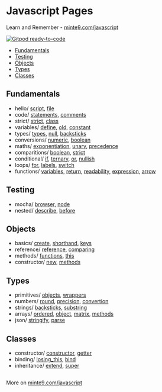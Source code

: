 # Javascript Pages

Learn and Remember - [minte9.com/javascript](https://www.minte9.com/javascript)

[![Gitpod ready-to-code](https://img.shields.io/badge/Gitpod-ready--to--code-blue?logo=gitpod)](https://gitpod.io/#https://github.com/minte9/javascript-pages)

- [Fundamentals](#fundamentals) 
- [Testing](#testing) 
- [Objects](#objects) 
- [Types](#types) 
- [Classes](#classes) 


## Fundamentals
  * hello/ [script](/main/fundamentals/hello_world/index.htm), [file](/main/fundamentals/hello_world/index2.htm)
  * code/ [statements](/main/fundamentals/code_structure/statements.js), [comments](/main/fundamentals/code_structure/comments.js)
  * strict/ [strict](/main/fundamentals/use_strict/strict.js), [class](/main/fundamentals/use_strict/class.js)
  * variables/ [define](/main/fundamentals/variables/variable.js), [old](/main/fundamentals/variables/old_style.js), [constant](/main/fundamentals/variables/constants.js)
  * types/ [types](/main/fundamentals/data_types/types.js), [null](/main/fundamentals/data_types/null.js), [backsticks](/main/fundamentals/data_types/backsticks.js)
  * conversions/ [numeric](/main/fundamentals/type_conversions/numeric.js), [boolean](/main/fundamentals/type_conversions/boolean.js)
  * maths/ [exponentiation](/main/fundamentals/maths/exponentiation.js), [unary](/main/fundamentals/maths/unary.js), [precedence](/main/fundamentals/maths/precedence.js)
  * comparitions/ [boolean](/main/fundamentals/comparitions/boolean.js), [strict](/main/fundamentals/comparitions/strict.js)
  * conditional/ [if](/main/fundamentals/conditional/conditional.js), [ternary](/main/fundamentals/conditional/ternary.js), [or](/main/fundamentals/conditional/or.js), [nullish](/main/fundamentals/conditional/nullish.js)
  * loops/ [for](/main/fundamentals/loops/for.js), [labels](/main/fundamentals/loops/labels.js), [switch](/main/fundamentals/loops/switch.js)
  * functions/ [variables](/main/fundamentals/functions/variables.js), [return](/main/fundamentals/functions/return.js), [readability](/main/fundamentals/functions/readability.js), [expression](/main/fundamentals/functions/function_expression.js), [arrow](/main/fundamentals/functions/arrow_function.js)

## Testing
  * mocha/ [browser](/main/testing/mocha/bdd.htm), [node](/main/testing/mocha/bdd.test.js)
  * nested/ [describe](/main/testing/nested_describe/nested.test.js), [before](/main/testing/nested_describe/before.test.js)

## Objects
  * basics/ [create](./main/objects/basics/create.js), [shorthand](./main/objects/basics/shorthand.js), [keys](./main/objects/basics/keys.js)
  * reference/ [reference](./main/objects/reference/reference.js), [comparing](./main/objects/reference/comparing.js)
  * methods/ [functions](./main/objects/methods/functions.js), [this](./main/objects/methods/this.js)
  * constructor/ [new](./main/objects/constructor/new.js), [methods](./main/objects/constructor/methods.js)

## Types
  * primitives/ [objects](./main/types/primitives/objects.js), [wrappers](./main/types/primitives/wrappers.js)
  * numbers/ [round](./main/types/numbers/round.js), [precision](./main/types/numbers/precision.js), [convertion](./main/types/numbers/convertion.js)
  * strings/ [backsticks](./main/types/strings/backsticks.js), [substring](./main/types/strings/substring.js)
  * arrays/ [ordered](./main/types/arrays/ordered.js), [object](./main/types/arrays/object.js), [matrix](./main/types/arrays/matrix.js), [methods](./main/types/arrays/methods.js)
  * json/ [stringify](./main/types/json/stringify.js), [parse](./main/types/json/parse.js)

## Classes
  * constructor/ [constructor](./main/classes/constructor/constructor.js), [getter](./main/classes/constructor/getter.js)
  * binding/ [losing_this](./main/classes/binding/losing_this.js), [bind](./main/classes/binding/bind.js)
  * inheritance/ [extend](./main/classes/inheritance/extend.js), [super](./main/classes/inheritance/super.js)

##

More on [minte9.com/javascript](https://www.minte9.com/javascript)